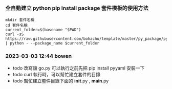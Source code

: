 ### 全自動建立 python pip install package 套件模板的使用方法
```
mkdir 套件名稱
cd 套件名稱
current_folder=$(basename "$PWD")
curl -sS https://raw.githubusercontent.com/bohachu/template/master/py_package/py_package6.py | python - --package_name $current_folder
```

### 2023-03-03 12:44 bowen
* todo 改寫讓 go.py 可以執行之前先把 pip install pyyaml 安裝一下
* todo curl 執行時，可以幫忙建立套件的目錄
* todo 幫忙建立套件目錄下面的 __init__.py , __main__.py
